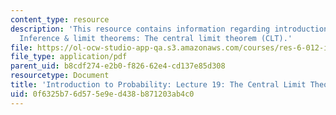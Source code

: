 ```yaml
---
content_type: resource
description: 'This resource contains information regarding introduction to probability:
  Inference & limit theorems: The central limit theorem (CLT).'
file: https://ol-ocw-studio-app-qa.s3.amazonaws.com/courses/res-6-012-introduction-to-probability-spring-2018/0f6325b76d575e9ed438b871203ab4c0_MITRES_6_012S18_L19.pdf
file_type: application/pdf
parent_uid: b8cdf274-e2b0-f826-62e4-cd137e85d308
resourcetype: Document
title: 'Introduction to Probability: Lecture 19: The Central Limit Theorem (CLT)'
uid: 0f6325b7-6d57-5e9e-d438-b871203ab4c0
---
```

